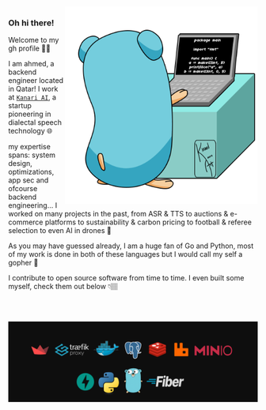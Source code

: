 <img align="right" width=390x height=400px alt="side_gif" margin-left=10px src="assets/gophercoding.gif" />

### Oh hi there!

Welcome to my gh profile 🤝🏽

I am ahmed, a backend engineer located in Qatar! I work at <code><a href="https://kanari.ai">Kanari AI</a></code>, a startup pioneering in dialectal speech technology 🌐

my expertise spans: system design, optimizations, app sec and ofcourse backend engineering... I worked on many projects in the past, from ASR & TTS to auctions & e-commerce platforms to sustainability & carbon pricing to football & referee selection to even AI in drones 🚀

As you may have guessed already, I am a huge fan of Go and Python, most of my work is done in both of these languages but I would call my self a gopher 🐹

I contribute to open source software from time to time. I even built some myself, check them out below 👇🏽

<br>
<br>

![Tech Stack](assets/techstack.png)

